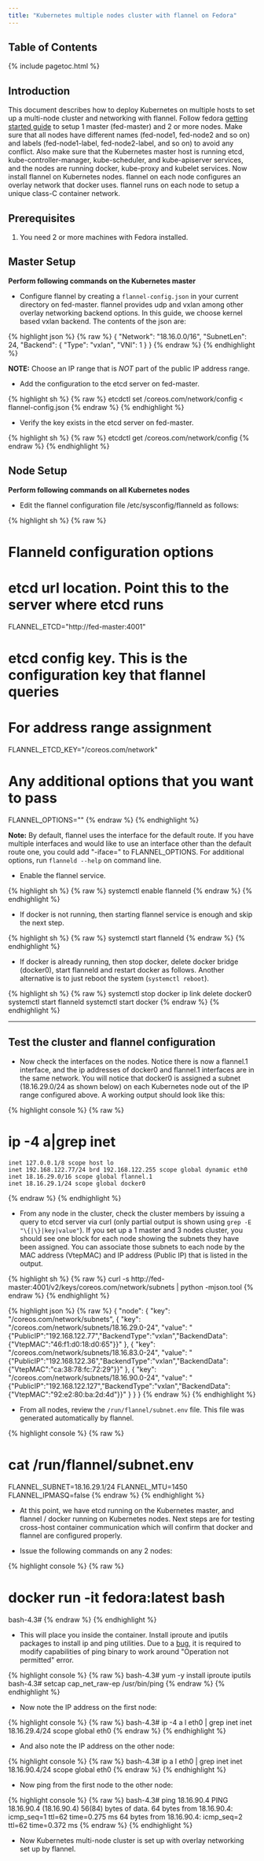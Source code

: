 ```yaml
---
title: "Kubernetes multiple nodes cluster with flannel on Fedora"
---
```

## Table of Contents

{% include pagetoc.html %}

## Introduction

This document describes how to deploy Kubernetes on multiple hosts to set up a multi-node cluster and networking with flannel. Follow fedora [getting started guide](fedora_manual_config.html) to setup 1 master (fed-master) and 2 or more nodes. Make sure that all nodes have different names (fed-node1, fed-node2 and so on) and labels (fed-node1-label, fed-node2-label, and so on) to avoid any conflict. Also make sure that the Kubernetes master host is running etcd, kube-controller-manager, kube-scheduler, and kube-apiserver services, and the nodes are running docker, kube-proxy and kubelet services. Now install flannel on Kubernetes nodes. flannel on each node configures an overlay network that docker uses. flannel runs on each node to setup a unique class-C container network.

## Prerequisites

1. You need 2 or more machines with Fedora installed.

## Master Setup

**Perform following commands on the Kubernetes master**

* Configure flannel by creating a `flannel-config.json` in your current directory on fed-master. flannel provides udp and vxlan among other overlay networking backend options. In this guide, we choose kernel based vxlan backend. The contents of the json are:

{% highlight json %}
{% raw %}
{
    "Network": "18.16.0.0/16",
    "SubnetLen": 24,
    "Backend": {
        "Type": "vxlan",
        "VNI": 1
     }
}
{% endraw %}
{% endhighlight %}

**NOTE:** Choose an IP range that is *NOT* part of the public IP address range.

* Add the configuration to the etcd server on fed-master.

{% highlight sh %}
{% raw %}
etcdctl set /coreos.com/network/config < flannel-config.json
{% endraw %}
{% endhighlight %}

* Verify the key exists in the etcd server on fed-master.

{% highlight sh %}
{% raw %}
etcdctl get /coreos.com/network/config
{% endraw %}
{% endhighlight %}

## Node Setup

**Perform following commands on all Kubernetes nodes**

* Edit the flannel configuration file /etc/sysconfig/flanneld as follows:

{% highlight sh %}
{% raw %}
# Flanneld configuration options

# etcd url location.  Point this to the server where etcd runs
FLANNEL_ETCD="http://fed-master:4001"

# etcd config key.  This is the configuration key that flannel queries
# For address range assignment
FLANNEL_ETCD_KEY="/coreos.com/network"

# Any additional options that you want to pass
FLANNEL_OPTIONS=""
{% endraw %}
{% endhighlight %}

**Note:** By default, flannel uses the interface for the default route. If you have multiple interfaces and would like to use an interface other than the default route one, you could add "-iface=" to FLANNEL_OPTIONS. For additional options, run `flanneld --help` on command line.

* Enable the flannel service.

{% highlight sh %}
{% raw %}
systemctl enable flanneld
{% endraw %}
{% endhighlight %}

* If docker is not running, then starting flannel service is enough and skip the next step.

{% highlight sh %}
{% raw %}
systemctl start flanneld
{% endraw %}
{% endhighlight %}

* If docker is already running, then stop docker, delete docker bridge (docker0), start flanneld and restart docker as follows. Another alternative is to just reboot the system (`systemctl reboot`).

{% highlight sh %}
{% raw %}
systemctl stop docker
ip link delete docker0
systemctl start flanneld
systemctl start docker
{% endraw %}
{% endhighlight %}

***

## **Test the cluster and flannel configuration**

* Now check the interfaces on the nodes. Notice there is now a flannel.1 interface, and the ip addresses of docker0 and flannel.1 interfaces are in the same network. You will notice that docker0 is assigned a subnet (18.16.29.0/24 as shown below) on each Kubernetes node out of the IP range configured above. A working output should look like this:

{% highlight console %}
{% raw %}
# ip -4 a|grep inet
    inet 127.0.0.1/8 scope host lo
    inet 192.168.122.77/24 brd 192.168.122.255 scope global dynamic eth0
    inet 18.16.29.0/16 scope global flannel.1
    inet 18.16.29.1/24 scope global docker0
{% endraw %}
{% endhighlight %}

* From any node in the cluster, check the cluster members by issuing a query to etcd server via curl (only partial output is shown using `grep -E "\{|\}|key|value"`). If you set up a 1 master and 3 nodes cluster, you should see one block for each node showing the subnets they have been assigned. You can associate those subnets to each node by the MAC address (VtepMAC) and IP address (Public IP) that is listed in the output.

{% highlight sh %}
{% raw %}
curl -s http://fed-master:4001/v2/keys/coreos.com/network/subnets | python -mjson.tool
{% endraw %}
{% endhighlight %}

{% highlight json %}
{% raw %}
{
    "node": {
        "key": "/coreos.com/network/subnets",
            {
                "key": "/coreos.com/network/subnets/18.16.29.0-24",
                "value": "{\"PublicIP\":\"192.168.122.77\",\"BackendType\":\"vxlan\",\"BackendData\":{\"VtepMAC\":\"46:f1:d0:18:d0:65\"}}"
            },
            {
                "key": "/coreos.com/network/subnets/18.16.83.0-24",
                "value": "{\"PublicIP\":\"192.168.122.36\",\"BackendType\":\"vxlan\",\"BackendData\":{\"VtepMAC\":\"ca:38:78:fc:72:29\"}}"
            },
            {
                "key": "/coreos.com/network/subnets/18.16.90.0-24",
                "value": "{\"PublicIP\":\"192.168.122.127\",\"BackendType\":\"vxlan\",\"BackendData\":{\"VtepMAC\":\"92:e2:80:ba:2d:4d\"}}"
            }
    }
}
{% endraw %}
{% endhighlight %}

* From all nodes, review the `/run/flannel/subnet.env` file.  This file was generated automatically by flannel.

{% highlight console %}
{% raw %}
# cat /run/flannel/subnet.env
FLANNEL_SUBNET=18.16.29.1/24
FLANNEL_MTU=1450
FLANNEL_IPMASQ=false
{% endraw %}
{% endhighlight %}

* At this point, we have etcd running on the Kubernetes master, and flannel / docker running on Kubernetes nodes. Next steps are for testing cross-host container communication which will confirm that docker and flannel are configured properly.

* Issue the following commands on any 2 nodes:

{% highlight console %}
{% raw %}
# docker run -it fedora:latest bash
bash-4.3# 
{% endraw %}
{% endhighlight %}

* This will place you inside the container. Install iproute and iputils packages to install ip and ping utilities. Due to a [bug](https://bugzilla.redhat.com/show_bug.cgi?id=1142311), it is required to modify capabilities of ping binary to work around "Operation not permitted" error.

{% highlight console %}
{% raw %}
bash-4.3# yum -y install iproute iputils
bash-4.3# setcap cap_net_raw-ep /usr/bin/ping
{% endraw %}
{% endhighlight %}

* Now note the IP address on the first node:

{% highlight console %}
{% raw %}
bash-4.3# ip -4 a l eth0 | grep inet
    inet 18.16.29.4/24 scope global eth0
{% endraw %}
{% endhighlight %}

* And also note the IP address on the other node:

{% highlight console %}
{% raw %}
bash-4.3# ip a l eth0 | grep inet
    inet 18.16.90.4/24 scope global eth0
{% endraw %}
{% endhighlight %}

* Now ping from the first node to the other node:

{% highlight console %}
{% raw %}
bash-4.3# ping 18.16.90.4
PING 18.16.90.4 (18.16.90.4) 56(84) bytes of data.
64 bytes from 18.16.90.4: icmp_seq=1 ttl=62 time=0.275 ms
64 bytes from 18.16.90.4: icmp_seq=2 ttl=62 time=0.372 ms
{% endraw %}
{% endhighlight %}

* Now Kubernetes multi-node cluster is set up with overlay networking set up by flannel.